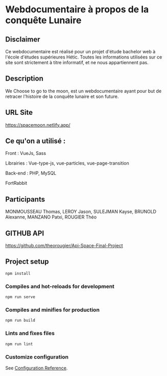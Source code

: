 # Webdocumentaire à propos de la conquête Lunaire

## Disclaimer

Ce webdocumentaire est réalisé pour un projet d'étude bachelor web à l'école d'études supérieures Hétic.
Toutes les informations utilisées sur ce site sont strictement à titre informatif, et ne nous appartiennent pas.

## Description

We Choose to go to the moon, est un webdocumentaire ayant pour but de retracer l'histoire de la conquête lunaire et son future.

## URL Site 

https://spacemoon.netlify.app/

## Ce qu'on a utilisé :

Front : VueJs, Sass

Librairies : Vue-type-js, vue-particles, vue-page-transition

Back-end : PHP, MySQL

FortRabbit

## Participants

MONMOUSSEAU Thomas, LEROY Jason,
SULEJMAN Kayse, BRUNOLD Alexanne,
MANZANO Patxi, ROUGIER Théo

## GITHUB API

https://github.com/theorougier/Api-Space-Final-Project

## Project setup

```
npm install
```

### Compiles and hot-reloads for development

```
npm run serve
```

### Compiles and minifies for production

```
npm run build
```

### Lints and fixes files

```
npm run lint
```

### Customize configuration

See [Configuration Reference](https://cli.vuejs.org/config/).
